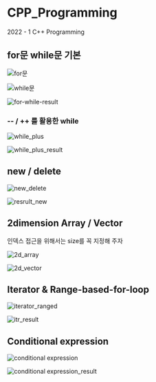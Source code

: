 # CPP_Programming
2022 - 1 C++ Programming

## for문 while문 기본 
![for문](https://user-images.githubusercontent.com/50546745/157867500-0d791c32-2c95-410d-bdc2-e0a6cbf8c679.png)

![while문](https://user-images.githubusercontent.com/50546745/157867550-56bc87bb-e731-44dd-bdfe-bbbc7d2863c1.png)

![for-while-result](https://user-images.githubusercontent.com/50546745/157867578-66718cdf-a2d5-4733-b6d4-869a7c934d62.png)

### -- / ++ 를 활용한 while

![while_plus](https://user-images.githubusercontent.com/50546745/159238344-6ae8611e-8cfa-46fd-87b4-53c55219bea6.png)

![while_plus_result](https://user-images.githubusercontent.com/50546745/159238347-fe963091-413e-4e48-8a6b-9cd39b6d108e.png)

## new / delete
![new_delete](https://user-images.githubusercontent.com/50546745/159124413-14abb8a5-a5b2-4356-ae60-d2d12a202f56.png)

![resrult_new](https://user-images.githubusercontent.com/50546745/159124327-afac0d18-0eb5-431d-9c03-000d33c37189.png)

## 2dimension Array / Vector

인덱스 접근을 위해서는 size를 꼭 지정해 주자

![2d_array](https://user-images.githubusercontent.com/50546745/159659388-1daf2686-a524-483a-ad27-29b62331df7b.png)

![2d_vector](https://user-images.githubusercontent.com/50546745/159659392-545acad1-6178-4658-bd02-90cd57f214ed.png)

## Iterator & Range-based-for-loop

![iterator_ranged](https://user-images.githubusercontent.com/50546745/159934509-430fd49d-08c6-44a4-8bb6-1c4831606864.png)

![itr_result](https://user-images.githubusercontent.com/50546745/159933893-414ca86c-84ce-4b5d-a67f-896b8e2843c9.png)

## Conditional expression

![conditional expression](https://user-images.githubusercontent.com/50546745/160116198-a4c7dbcd-acbf-454c-af4a-aedc48b5d37b.png)

![conditional expression_result](https://user-images.githubusercontent.com/50546745/160116194-8daa8be4-4a05-44eb-9fee-9ba793760231.png)
